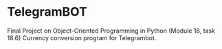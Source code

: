 # TelegramBOT
Final Project on Object-Oriented Programming in Python (Module 18, task 18.6)
Currency conversion program for Telegrambot.
